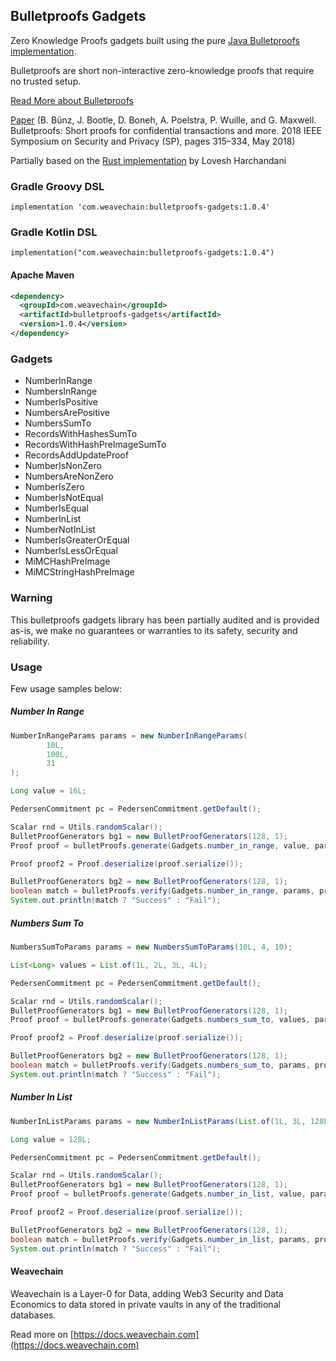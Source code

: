 ## Bulletproofs Gadgets

Zero Knowledge Proofs gadgets built using the pure [Java Bulletproofs implementation](https://github.com/weavechain/bulletproofs).

Bulletproofs are short non-interactive zero-knowledge proofs that require no trusted setup. 

[Read More about Bulletproofs](https://crypto.stanford.edu/bulletproofs/)

[Paper](https://eprint.iacr.org/2017/1066.pdf) 
(B. Bünz, J. Bootle, D. Boneh, A. Poelstra, P. Wuille, and G. Maxwell.
Bulletproofs: Short proofs for confidential transactions and more. 2018
IEEE Symposium on Security and Privacy (SP), pages 315–334, May 2018)

Partially based on the [Rust implementation](https://github.com/lovesh/bulletproofs-r1cs-gadgets) by Lovesh Harchandani


### Gradle Groovy DSL
```
implementation 'com.weavechain:bulletproofs-gadgets:1.0.4'
```

### Gradle Kotlin DSL

```
implementation("com.weavechain:bulletproofs-gadgets:1.0.4")
```

#### Apache Maven

```xml
<dependency>
  <groupId>com.weavechain</groupId>
  <artifactId>bulletproofs-gadgets</artifactId>
  <version>1.0.4</version>
</dependency>
```

### Gadgets

- NumberInRange
- NumbersInRange
- NumberIsPositive
- NumbersArePositive
- NumbersSumTo
- RecordsWithHashesSumTo
- RecordsWithHashPreImageSumTo
- RecordsAddUpdateProof
- NumberIsNonZero
- NumbersAreNonZero
- NumberIsZero
- NumberIsNotEqual
- NumberIsEqual
- NumberInList
- NumberNotInList
- NumberIsGreaterOrEqual
- NumberIsLessOrEqual
- MiMCHashPreImage
- MiMCStringHashPreImage

### Warning

This bulletproofs gadgets library has been partially audited and is provided as-is, we make no guarantees or warranties to its safety, security and reliability.

### Usage

Few usage samples below:

##### Number In Range

```java
NumberInRangeParams params = new NumberInRangeParams(
        10L,
        100L,
        31
);

Long value = 16L;

PedersenCommitment pc = PedersenCommitment.getDefault();

Scalar rnd = Utils.randomScalar();
BulletProofGenerators bg1 = new BulletProofGenerators(128, 1);
Proof proof = bulletProofs.generate(Gadgets.number_in_range, value, params, rnd, pc, bg1);

Proof proof2 = Proof.deserialize(proof.serialize());

BulletProofGenerators bg2 = new BulletProofGenerators(128, 1);
boolean match = bulletProofs.verify(Gadgets.number_in_range, params, proof2, pc, bg2);
System.out.println(match ? "Success" : "Fail");
```

##### Numbers Sum To

```java
NumbersSumToParams params = new NumbersSumToParams(10L, 4, 10);

List<Long> values = List.of(1L, 2L, 3L, 4L);

PedersenCommitment pc = PedersenCommitment.getDefault();

Scalar rnd = Utils.randomScalar();
BulletProofGenerators bg1 = new BulletProofGenerators(128, 1);
Proof proof = bulletProofs.generate(Gadgets.numbers_sum_to, values, params, rnd, pc, bg1);

Proof proof2 = Proof.deserialize(proof.serialize());

BulletProofGenerators bg2 = new BulletProofGenerators(128, 1);
boolean match = bulletProofs.verify(Gadgets.numbers_sum_to, params, proof2, pc, bg2);
System.out.println(match ? "Success" : "Fail");
```


##### Number In List

```java
NumberInListParams params = new NumberInListParams(List.of(1L, 3L, 128L, 145L), 8);

Long value = 128L;

PedersenCommitment pc = PedersenCommitment.getDefault();

Scalar rnd = Utils.randomScalar();
BulletProofGenerators bg1 = new BulletProofGenerators(128, 1);
Proof proof = bulletProofs.generate(Gadgets.number_in_list, value, params, rnd, pc, bg1);

Proof proof2 = Proof.deserialize(proof.serialize());

BulletProofGenerators bg2 = new BulletProofGenerators(128, 1);
boolean match = bulletProofs.verify(Gadgets.number_in_list, params, proof2, pc, bg2);
System.out.println(match ? "Success" : "Fail");
```

#### Weavechain

Weavechain is a Layer-0 for Data, adding Web3 Security and Data Economics to data stored in private vaults in any of the traditional databases.

Read more on [https://docs.weavechain.com](https://docs.weavechain.com)